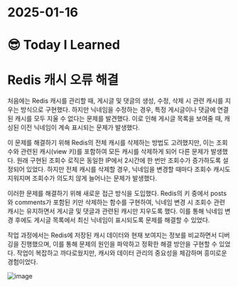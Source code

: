 # 2025-01-16

# :sunglasses: Today I Learned
# Redis 캐시 오류 해결
처음에는 Redis 캐시를 관리할 때, 게시글 및 댓글의 생성, 수정, 삭제 시 관련 캐시를 지우는 방식으로 구현했다. 하지만 닉네임을 수정하는 경우, 특정 게시글이나 댓글에 연결된 캐시를 모두 지울 수 없다는 문제를 발견했다. 이로 인해 게시글 목록을 보여줄 때, 캐싱된 이전 닉네임이 계속 표시되는 문제가 발생했다.

이 문제를 해결하기 위해 Redis의 전체 캐시를 삭제하는 방법도 고려했지만, 이는 조회수와 관련된 캐시(view 키)를 포함하여 모든 캐시를 삭제하게 되어 다른 문제가 발생했다. 원래 구현된 조회수 로직은 동일한 IP에서 2시간에 한 번만 조회수가 증가하도록 설정되어 있었다. 하지만 전체 캐시를 삭제할 경우, 닉네임을 변경할 때마다 조회수 캐시도 지워지며 조회수가 의도치 않게 늘어나는 문제가 발생했다.

이러한 문제를 해결하기 위해 새로운 접근 방식을 도입했다. Redis의 키 중에서 posts와 comments가 포함된 키만 삭제하는 함수를 구현하여, 닉네임 변경 시 조회수 관련 캐시는 유지하면서 게시글 및 댓글과 관련된 캐시만 지우도록 했다. 이를 통해 닉네임 변경 후에도 게시글 목록에서 최신 닉네임이 표시되도록 문제를 해결할 수 있었다.

작업 과정에서는 Redis에 저장된 캐시 데이터와 현재 보여지는 정보를 비교하면서 디버깅을 진행했으며, 이를 통해 문제의 원인을 파악하고 정확한 해결 방안을 구현할 수 있었다. 작업이 복잡하고 까다로웠지만, 캐시와 데이터 관리의 중요성을 체감하며 흥미로운 경험이었다.

![image](https://github.com/user-attachments/assets/e5c83baa-7f46-4b7d-ac0a-56f468943d36)



